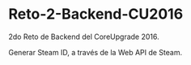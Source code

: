 # Reto-2-Backend-CU2016
2do Reto de Backend del CoreUpgrade 2016. 

Generar Steam ID, a través de la Web API de Steam. 


